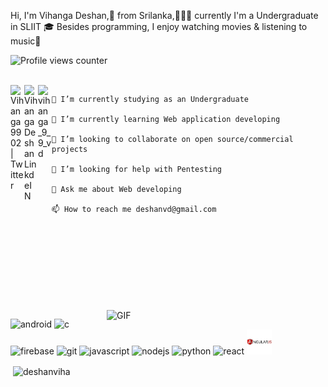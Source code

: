 Hi, I'm Vihanga Deshan,🚀 from Srilanka,👨🏽‍💻 currently I'm a Undergraduate in SLIIT 🎓 Besides programming, I enjoy watching movies & listening to music🎼
<br>

![Profile views counter](https://caneco.dev/github-profile-view-counter.svg)

<br>
<a href="https://twitter.com/Vihanga9902">
<img align="left" alt="Vihanga9902 | Twitter" width="22px" src="https://cdn.jsdelivr.net/npm/simple-icons@v3/icons/twitter.svg" />
</a>
<a href="https://www.linkedin.com/in/vihanga-deshan-978755186/">
  <img align="left" alt="Vihanga Deshan LinkdeIN" width="22px" src="https://cdn.jsdelivr.net/npm/simple-icons@v3/icons/linkedin.svg" />
</a>
<a href="https://www.instagram.com/vihanga_9_9_vd/">
  <img align="left" alt="vihanga_9_9_vd" width="22px" src="https://cdn.jsdelivr.net/npm/simple-icons@v3/icons/instagram.svg" />
</a>

    🔭 I’m currently studying as an Undergraduate

    🌱 I’m currently learning Web application developing

    👯 I’m looking to collaborate on open source/commercial projects

    🤝 I’m looking for help with Pentesting

    💬 Ask me about Web developing

    📫 How to reach me deshanvd@gmail.com


<br/>
<br/>
<br/>
<br/>
<br/>
<br/>
<br/>
<br/>
<img align="right" alt="GIF" width ="350" src="https://static.dribbble.com/users/1059583/screenshots/4171367/coding-freak.gif"/>





<p align="left"><img src="https://user-images.githubusercontent.com/20749736/29601283-58be7ef6-87f8-11e7-82b5-0bfe982044d2.png" alt="android" width="40" height="40"/> 
  <img src="https://user-images.githubusercontent.com/42747200/46140125-da084900-c26d-11e8-8ea7-c45ae6306309.png" alt="c" width="40" height="40"/> <img src="https://www.vectorlogo.zone/logos/firebase/firebase-icon.svg" alt="firebase" width="40" height="40"/> <img src="https://www.vectorlogo.zone/logos/git-scm/git-scm-icon.svg" alt="git" width="40" height="40"/> 
  <img src="https://www.google.com/url?sa=i&url=https%3A%2F%2Fgithub.com%2Fcodeedu%2Fmicro-admin-videos-java&psig=AOvVaw0eCNY7OnRMrYPZhYxyzQBF&ust=1672856336978000&source=images&cd=vfe&ved=0CBAQjRxqFwoTCPCk0c-BrPwCFQAAAAAdAAAAABAE/> 
  <img src="https://raw.githubusercontent.com/voodootikigod/logo.js/master/js.png" alt="javascript" width="40" height="40"/> 
  <img src="https://www.svgrepo.com/show/303360/nodejs-logo.svg" alt="nodejs" width="40" height="40"/> 
  <img src="https://upload.wikimedia.org/wikipedia/commons/thumb/c/c3/Python-logo-notext.svg/1200px-Python-logo-notext.svg.png" alt="python" width="40" height="40"/> 
  <img src="https://seeklogo.net/wp-content/uploads/2020/09/react-logo-512x512.png" alt="react" width="40" height="40"/>
<img src="https://raw.githubusercontent.com/devicons/devicon/40cd6bc89a299dc50ac289f8e3b071d0dff49d9c/icons/angularjs/angularjs-original-wordmark.svg" alt="react" width="40" height="40"/>
</p>


<p>&nbsp;<img align="center" src="https://github-readme-stats.vercel.app/api?username=deshanviha&show_icons=true" alt="deshanviha " /></p>





